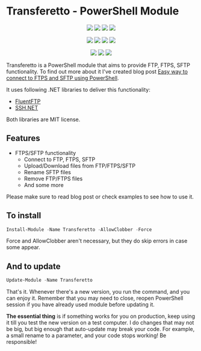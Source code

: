 ﻿# Transferetto - PowerShell Module

<p align="center">
  <a href="https://dev.azure.com/evotecpl/Transferetto/_build/results?buildId=latest"><img src="https://img.shields.io/azure-devops/build/evotecpl/39c74615-8f34-4af0-a835-68dc33f9214f/14?label=Azure%20Pipelines&style=flat-square"></a>
  <a href="https://www.powershellgallery.com/packages/Transferetto"><img src="https://img.shields.io/powershellgallery/v/Transferetto.svg?style=flat-square"></a>
  <a href="https://www.powershellgallery.com/packages/Transferetto"><img src="https://img.shields.io/powershellgallery/vpre/Transferetto.svg?label=powershell%20gallery%20preview&colorB=yellow&style=flat-square"></a>
  <a href="https://github.com/EvotecIT/Transferetto"><img src="https://img.shields.io/github/license/EvotecIT/Transferetto.svg?style=flat-square"></a>
</p>

<p align="center">
  <a href="https://www.powershellgallery.com/packages/Transferetto"><img src="https://img.shields.io/powershellgallery/p/Transferetto.svg?style=flat-square"></a>
  <a href="https://github.com/EvotecIT/Transferetto"><img src="https://img.shields.io/github/languages/top/evotecit/Transferetto.svg?style=flat-square"></a>
  <a href="https://github.com/EvotecIT/Transferetto"><img src="https://img.shields.io/github/languages/code-size/evotecit/Transferetto.svg?style=flat-square"></a>
  <a href="https://www.powershellgallery.com/packages/Transferetto"><img src="https://img.shields.io/powershellgallery/dt/Transferetto.svg?style=flat-square"></a>
</p>

<p align="center">
  <a href="https://twitter.com/PrzemyslawKlys"><img src="https://img.shields.io/twitter/follow/PrzemyslawKlys.svg?label=Twitter%20%40PrzemyslawKlys&style=flat-square&logo=twitter"></a>
  <a href="https://evotec.xyz/hub"><img src="https://img.shields.io/badge/Blog-evotec.xyz-2A6496.svg?style=flat-square"></a>
  <a href="https://www.linkedin.com/in/pklys"><img src="https://img.shields.io/badge/LinkedIn-pklys-0077B5.svg?logo=LinkedIn&style=flat-square"></a>
</p>

Transferetto is a PowerShell module that aims to provide FTP, FTPS, SFTP functionality. To find out more about it I've created blog post [Easy way to connect to FTPS and SFTP using PowerShell](https://evotec.xyz/easy-way-to-connect-to-ftps-and-sftp-using-powershell/).

It uses following .NET libraries to deliver this functionality:

- [FluentFTP](https://github.com/robinrodricks/FluentFTP)
- [SSH.NET](https://github.com/sshnet/SSH.NET/)

Both libraries are MIT license.

## Features

- FTPS/SFTP functionality
  - Connect to FTP, FTPS, SFTP
  - Upload/Download files from FTP/FTPS/SFTP
  - Rename SFTP files
  - Remove FTP/FTPS files
  - And some more

Please make sure to read blog post or check examples to see how to use it.

## To install

```powershell
Install-Module -Name Transferetto -AllowClobber -Force
```

Force and AllowClobber aren't necessary, but they do skip errors in case some appear.

## And to update

```powershell
Update-Module -Name Transferetto
```

That's it. Whenever there's a new version, you run the command, and you can enjoy it. Remember that you may need to close, reopen PowerShell session if you have already used module before updating it.

**The essential thing** is if something works for you on production, keep using it till you test the new version on a test computer. I do changes that may not be big, but big enough that auto-update may break your code. For example, a small rename to a parameter, and your code stops working! Be responsible!